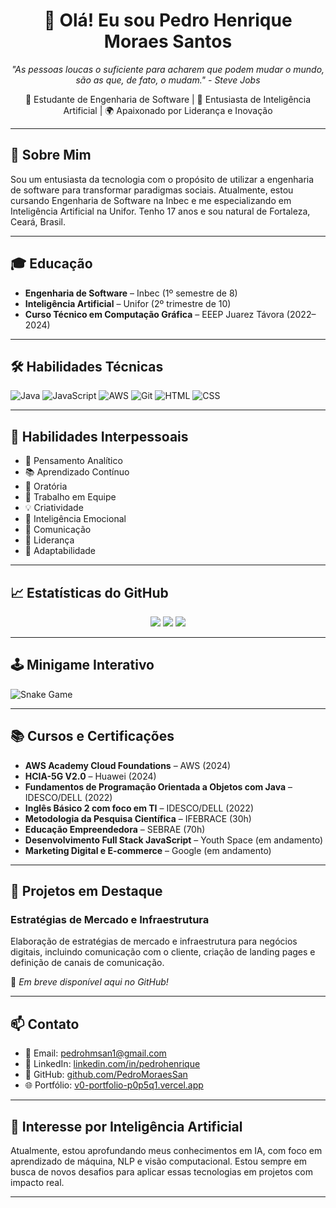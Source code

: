 <h1 align="center">👋 Olá! Eu sou Pedro Henrique Moraes Santos</h1>

<p align="center">
  <em>"As pessoas loucas o suficiente para acharem que podem mudar o mundo, são as que, de fato, o mudam." - Steve Jobs</em>
</p>

<p align="center">
  🚀 Estudante de Engenharia de Software | 🤖 Entusiasta de Inteligência Artificial | 🌍 Apaixonado por Liderança e Inovação
</p>

---

## 🧠 Sobre Mim

Sou um entusiasta da tecnologia com o propósito de utilizar a engenharia de software para transformar paradigmas sociais. Atualmente, estou cursando Engenharia de Software na Inbec e me especializando em Inteligência Artificial na Unifor. Tenho 17 anos e sou natural de Fortaleza, Ceará, Brasil.

---

## 🎓 Educação

- **Engenharia de Software** – Inbec (1º semestre de 8)
- **Inteligência Artificial** – Unifor (2º trimestre de 10)
- **Curso Técnico em Computação Gráfica** – EEEP Juarez Távora (2022–2024)

---

## 🛠️ Habilidades Técnicas

![Java](https://img.shields.io/badge/Java-80%25-blue)
![JavaScript](https://img.shields.io/badge/JavaScript-85%25-yellow)
![AWS](https://img.shields.io/badge/AWS-70%25-orange)
![Git](https://img.shields.io/badge/Git-75%25-red)
![HTML](https://img.shields.io/badge/HTML-90%25-green)
![CSS](https://img.shields.io/badge/CSS-85%25-purple)

---

## 🤝 Habilidades Interpessoais

- 🧠 Pensamento Analítico
- 📚 Aprendizado Contínuo
- 🎤 Oratória
- 🤝 Trabalho em Equipe
- 💡 Criatividade
- 🧘 Inteligência Emocional
- 📢 Comunicação
- 🧭 Liderança
- 🔄 Adaptabilidade

---

## 📈 Estatísticas do GitHub

<p align="center">
  <img src="https://github-readme-stats.vercel.app/api?username=PedroMoraesSan&show_icons=true&theme=radical" />
  <img src="https://github-readme-stats.vercel.app/api/top-langs/?username=PedroMoraesSan&layout=compact&theme=radical" />
  <img src="https://github-readme-streak-stats.herokuapp.com/?user=PedroMoraesSan&theme=radical" />
</p>

---

## 🕹️ Minigame Interativo

![Snake Game](https://github.com/pedrohenrique/pedrohenrique/raw/output/github-contribution-grid-snake.svg)

---

## 📚 Cursos e Certificações

- **AWS Academy Cloud Foundations** – AWS (2024)
- **HCIA-5G V2.0** – Huawei (2024)
- **Fundamentos de Programação Orientada a Objetos com Java** – IDESCO/DELL (2022)
- **Inglês Básico 2 com foco em TI** – IDESCO/DELL (2022)
- **Metodologia da Pesquisa Científica** – IFEBRACE (30h)
- **Educação Empreendedora** – SEBRAE (70h)
- **Desenvolvimento Full Stack JavaScript** – Youth Space (em andamento)
- **Marketing Digital e E-commerce** – Google (em andamento)

---

## 🚀 Projetos em Destaque

### Estratégias de Mercado e Infraestrutura

Elaboração de estratégias de mercado e infraestrutura para negócios digitais, incluindo comunicação com o cliente, criação de landing pages e definição de canais de comunicação.

🔗 *Em breve disponível aqui no GitHub!*

---

## 📫 Contato

- 📧 Email: [pedrohmsan1@gmail.com](mailto:pedrohmsan1@gmail.com)
- 💼 LinkedIn: [linkedin.com/in/pedrohenrique](https://www.linkedin.com/in/pedrohenrique)
- 🐙 GitHub: [github.com/PedroMoraesSan](https://github.com/PedroMoraesSan/)
- 🌐 Portfólio: [v0-portfolio-p0p5q1.vercel.app](https://pedrohmsan.netlify.app)

---

## 🧠 Interesse por Inteligência Artificial

Atualmente, estou aprofundando meus conhecimentos em IA, com foco em aprendizado de máquina, NLP e visão computacional. Estou sempre em busca de novos desafios para aplicar essas tecnologias em projetos com impacto real.

---
